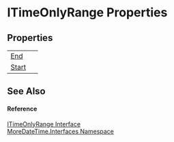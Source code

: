 # ITimeOnlyRange Properties




## Properties
<table>
<tr>
<td><a href="eafc0d28-47dd-27f2-586f-4aacee5ed56d">End</a></td>
<td> </td></tr>
<tr>
<td><a href="78b03d25-c84a-941c-ec33-00f82361a840">Start</a></td>
<td> </td></tr>
</table>

## See Also


#### Reference
<a href="5d962576-7a0e-5fa7-2f8f-90f9d99b3733">ITimeOnlyRange Interface</a>  
<a href="ef345705-d0d8-5472-d7be-04b87d131a0e">MoreDateTime.Interfaces Namespace</a>  
